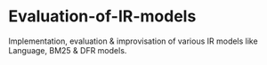 # Evaluation-of-IR-models
Implementation, evaluation &amp; improvisation of various IR models like Language, BM25 &amp; DFR models. 

